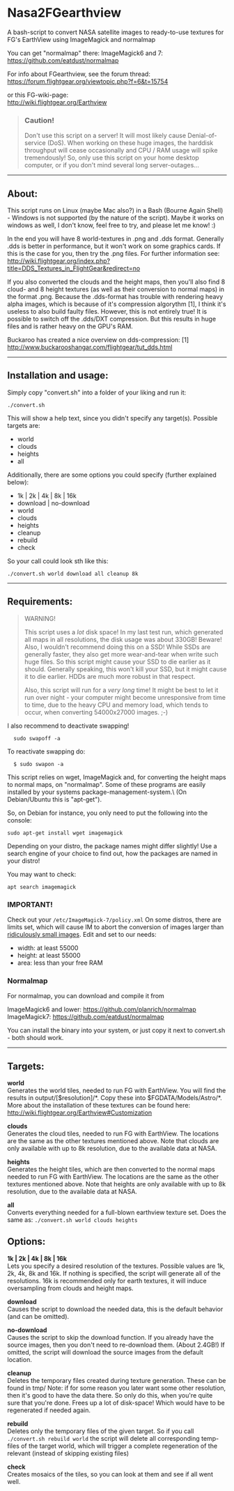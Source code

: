 # Nasa2FGearthview
A bash-script to convert NASA satellite images to ready-to-use
textures for FG's EarthView using ImageMagick and normalmap

You can get "normalmap" there:
  ImageMagick6 and 7: https://github.com/eatdust/normalmap

For info about FGearthview, see the forum thread:\
  https://forum.flightgear.org/viewtopic.php?f=6&t=15754

or this FG-wiki-page:\
  http://wiki.flightgear.org/Earthview


> ### Caution!
> Don't use this script on a server! It will most likely cause
> Denial-of-service (DoS). When working on these huge images, the
> harddisk throughput will cease occasionally and CPU / RAM usage will
> spike tremendously! So, only use this script on your home desktop
> computer, or if you don't mind several long server-outages...


------------------------------------
## About:

This script runs on Linux (maybe Mac also?) in a Bash
(Bourne Again Shell) - Windows is not supported (by the nature of the
script). Maybe it works on windows as well, I don't know, feel free
to try, and please let me know! :)

In the end you will have 8 world-textures in .png and .dds format.
Generally .dds is better in performance, but it won't work on some
graphics cards. If this is the case for you, then try the .png files.
For further information see:\
http://wiki.flightgear.org/index.php?title=DDS_Textures_in_FlightGear&redirect=no

If you also converted the clouds and the height maps, then you'll also
find 8 cloud- and 8 height textures (as well as their conversion to
normal maps) in the format .png. Because the .dds-format has trouble
with rendering heavy alpha images, which is because of it's
compression algorythm [1], I think it's useless to also build faulty
files.  However, this is not entirely true! It is possible to switch
off the .dds/DXT compression. But this results in huge files and is
rather heavy on the GPU's RAM.

Buckaroo has created a nice overview on dds-compression:
[1] http://www.buckarooshangar.com/flightgear/tut_dds.html

------------------------------------
## Installation and usage:

Simply copy "convert.sh" into a folder of your liking and run it:

```shell
./convert.sh
```

This will show a help text, since you didn't specify any target(s).
Possible targets are:
* world
* clouds
* heights
* all

Additionally, there are some options you could specify (further
explained below):
* 1k | 2k | 4k | 8k | 16k
* download | no-download
* world
* clouds
* heights
* cleanup
* rebuild
* check

So your call could look sth like this:

```shell
./convert.sh world download all cleanup 8k
```


------------------------------------
## Requirements:

> WARNING!
>
> This script uses a *lot* disk space! In my last test run, which
> generated all maps in all resolutions, the disk usage was about 330GB!
> Beware!\
> Also, I wouldn't recommend doing this on a SSD! While SSDs are
> generally faster, they also get more wear-and-tear when write such
> huge files. So this script might cause your SSD to die earlier as it
> should. Generally speaking, this won't kill your SSD, but it might
> cause it to die earlier. HDDs are much more robust in that respect.
>
> Also, this script will run for a *very long* time! It might be best to
> let it run over night - your computer might become unresponsive from
> time to time, due to the heavy CPU and memory load, which tends to
> occur, when converting 54000x27000 images. ;-)

I also recommend to deactivate swapping!
```shell
  sudo swapoff -a
 ```
To reactivate swapping do:
```shell
  $ sudo swapon -a
```

This script relies on wget, ImageMagick and, for converting the height
maps to normal maps, on "normalmap". Some of these programs are easily
installed by your systems package-management-system.\ (On
Debian/Ubuntu this is "apt-get").

So, on Debian for instance, you only need to put the following into
the console:

```shell
sudo apt-get install wget imagemagick
```

Depending on your distro, the package names might differ slightly! Use
a search engine of your choice to find out, how the packages are named
in your distro!

You may want to check:

```shell
apt search imagemagick
```

### IMPORTANT!
Check out your ```/etc/ImageMagick-7/policy.xml```
On some distros, there are limits set, which will cause IM to abort
the conversion of images larger than
[ridiculously small images](https://bugs.debian.org/cgi-bin/bugreport.cgi?bug=860763).
Edit and set to our needs:
* width: at least 55000
* height: at least 55000
* area: less than your free RAM

### Normalmap
For normalmap, you can download and compile it from

  ImageMagick6 and lower: https://github.com/planrich/normalmap
  ImageMagick7: https://github.com/eatdust/normalmap

You can install the binary into your system, or just copy it next to
convert.sh - both should work.

------------------------------------
## Targets:

**world**\
        Generates the world tiles, needed to run FG with EarthView.
        You will find the results in output/[$resolution]/\*. Copy
        these into $FGDATA/Models/Astro/\*. More about the installation
        of these textures can be found here:
        http://wiki.flightgear.org/Earthview#Customization

**clouds**\
        Generates the cloud tiles, needed to run FG with EarthView.
        The locations are the same as the other textures mentioned
        above. Note that clouds are only available with up to 8k
        resolution, due to the available data at NASA.

**heights**\
        Generates the height tiles, which are then converted to the
        normal maps needed to run FG with EarthView. The locations are
        the same as the other textures mentioned above. Note that
        heights are only available with up to 8k resolution, due to the
        available data at NASA.

**all**\
        Converts everything needed for a full-blown earthview texture
        set. Does the same as:
        ```./convert.sh world clouds heights```


## Options:

**1k | 2k | 4k | 8k | 16k**\
        Lets you specify a desired resolution of the textures.
        Possible values are 1k, 2k, 4k, 8k and 16k. If nothing is
        specified, the script will generate all of the resolutions.
        16k is recommended only for earth textures, it will induce
        oversampling from clouds and height maps.

**download**\
        Causes the script to download the needed data, this is the
        default behavior (and can be omitted).

**no-download**\
        Causes the script to skip the download function. If you
        already have the source images, then you don't need to
        re-download them. (About 2.4GB!)
        If omitted, the script will download the source images from
        the default location.

**cleanup**\
        Deletes the temporary files created during texture generation.
        These can be found in tmp/
        Note: if for some reason you later want some other resolution,
        then it's good to have the data there. So only do this, when
        you're quite sure that you're done.
        Frees up a lot of disk-space! Which would have to be
        regenerated if needed again.

**rebuild**\
        Deletes only the temporary files of the given target. So if
        you call ```./convert.sh rebuild world``` the script will delete
        all corresponding temp-files of the target world, which will
        trigger a complete regeneration of the relevant (instead of
        skipping existing files)

**check**\
        Creates mosaics of the tiles, so you can look at them and see
        if all went well.
